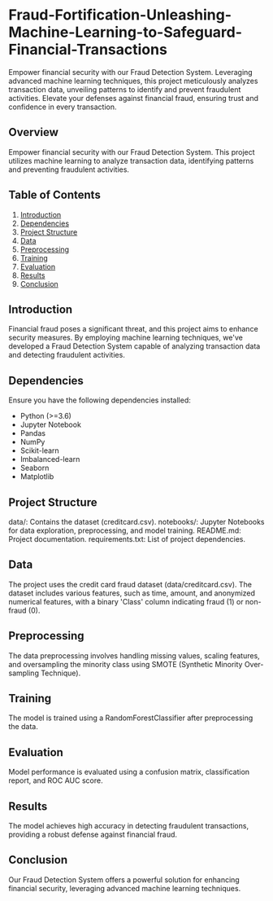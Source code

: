 # Fraud-Fortification-Unleashing-Machine-Learning-to-Safeguard-Financial-Transactions
Empower financial security with our Fraud Detection System. Leveraging advanced machine learning techniques, this project meticulously analyzes transaction data, unveiling patterns to identify and prevent fraudulent activities. Elevate your defenses against financial fraud, ensuring trust and confidence in every transaction.

## Overview
Empower financial security with our Fraud Detection System. This project utilizes machine learning to analyze transaction data, identifying patterns and preventing fraudulent activities.

## Table of Contents
1. [Introduction](#introduction)
2. [Dependencies](#dependencies)
5. [Project Structure](#project-structure)
6. [Data](#data)
7. [Preprocessing](#preprocessing)
8. [Training](#training)
9. [Evaluation](#evaluation)
10. [Results](#results)
11. [Conclusion](#conclusion)

## Introduction
Financial fraud poses a significant threat, and this project aims to enhance security measures. By employing machine learning techniques, we've developed a Fraud Detection System capable of analyzing transaction data and detecting fraudulent activities.

## Dependencies
Ensure you have the following dependencies installed:
- Python (>=3.6)
- Jupyter Notebook
- Pandas
- NumPy
- Scikit-learn
- Imbalanced-learn
- Seaborn
- Matplotlib

## Project Structure
data/: Contains the dataset (creditcard.csv).
notebooks/: Jupyter Notebooks for data exploration, preprocessing, and model training.
README.md: Project documentation.
requirements.txt: List of project dependencies.
## Data
The project uses the credit card fraud dataset (data/creditcard.csv). The dataset includes various features, such as time, amount, and anonymized numerical features, with a binary 'Class' column indicating fraud (1) or non-fraud (0).

## Preprocessing
The data preprocessing involves handling missing values, scaling features, and oversampling the minority class using SMOTE (Synthetic Minority Over-sampling Technique).

## Training
The model is trained using a RandomForestClassifier after preprocessing the data.

## Evaluation
Model performance is evaluated using a confusion matrix, classification report, and ROC AUC score.

## Results
The model achieves high accuracy in detecting fraudulent transactions, providing a robust defense against financial fraud.

## Conclusion
Our Fraud Detection System offers a powerful solution for enhancing financial security, leveraging advanced machine learning techniques.

